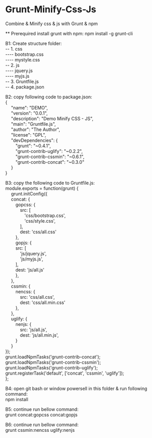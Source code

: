 # Grunt-Minify-Css-Js
Combine & Minify css &amp; js with Grunt &amp; npm

** Prerequired install grunt with npm:
npm install -g grunt-cli

B1: Create structure folder: <br/>
-- 1. css <br/>
---- bootstrap.css <br/>
---- mystyle.css <br/>
-- 2. js <br/>
---- jquery.js <br/>
---- myjs.js <br/>
-- 3. Gruntfile.js <br/>
-- 4. package.json <br/>

B2: copy following code to package.json:						<br/>
{																<br/>
&emsp;	"name": "DEMO",												<br/>
&emsp;	"version": "0.0.1",											<br/>
&emsp;	"description": "Demo Minify CSS - JS",						<br/>
&emsp;	"main": "Gruntfile.js",										<br/>
&emsp;	"author": "The Author",										<br/>
&emsp;	"license": "GPL",											<br/>
&emsp;	"devDependencies": {										<br/>
&emsp;&emsp;		"grunt": "~0.4.1",										<br/>
&emsp;&emsp;		"grunt-contrib-uglify": "~0.2.2",						<br/>
&emsp;&emsp;		"grunt-contrib-cssmin": "~0.6.1",						<br/>
&emsp;&emsp;		"grunt-contrib-concat": "~0.3.0"						<br/>
&emsp;	}															<br/>
}																<br/>

B3: copy the following code to Gruntfile.js:					<br/>
module.exports = function(grunt) { 								<br/>
&emsp;	grunt.initConfig({ 											<br/>
&emsp;	concat: { 													<br/>
&emsp;&emsp; 		gopcss: { 													<br/>
&emsp;&emsp;&emsp;			src: [ 													<br/>
&emsp;&emsp;&emsp;&emsp;				'css/bootstrap.css',								<br/>
&emsp;&emsp;&emsp;&emsp;				'css/style.css', 									<br/>
&emsp;&emsp;&emsp;			], 														<br/>
&emsp;&emsp;&emsp;			dest: 'css/all.css' 									<br/>
&emsp;&emsp;		}, 															<br/>
&emsp;&emsp;		gopjs: { 													<br/>
&emsp;&emsp;			src: [ 													<br/> 
&emsp;&emsp;&emsp;				'js/jquery.js', 									<br/>
&emsp;&emsp;&emsp;				'js/myjs.js', 										<br/>
&emsp;&emsp;			], 														<br/>
&emsp;&emsp;			dest: 'js/all.js' 										<br/>
&emsp;&emsp;		},	 														<br/>
&emsp;	}, 																<br/>
&emsp;	cssmin: { 														<br/>
&emsp;&emsp;		nencss: { 													<br/>
&emsp;&emsp;&emsp;			src: 'css/all.css', 									<br/>
&emsp;&emsp;&emsp;			dest: 'css/all.min.css' 								<br/>
&emsp;&emsp;		}, 															<br/>
&emsp;	 }, 															<br/>
&emsp;	 uglify: { 														<br/>
&emsp;&emsp;		nenjs: { 													<br/>
&emsp;&emsp;&emsp;			src: 'js/all.js', 										<br/>
&emsp;&emsp;&emsp;			dest: 'js/all.min.js', 									<br/>
&emsp;&emsp;		} 															<br/>
&emsp;	 } 																<br/>
 }); 															<br/>
grunt.loadNpmTasks('grunt-contrib-concat'); 					<br/>
grunt.loadNpmTasks('grunt-contrib-cssmin'); 					<br/>
grunt.loadNpmTasks('grunt-contrib-uglify'); 					<br/>
grunt.registerTask('default', ['concat', 'cssmin', 'uglify']); 	<br/>
};

B4: open git bash or window powersell in this folder & run following command: <br/>
npm install

B5: continue run bellow command: <br/>
grunt concat:gopcss concat:gopjs 

B6: continue run bellow command: <br/>
grunt cssmin:nencss uglify:nenjs 